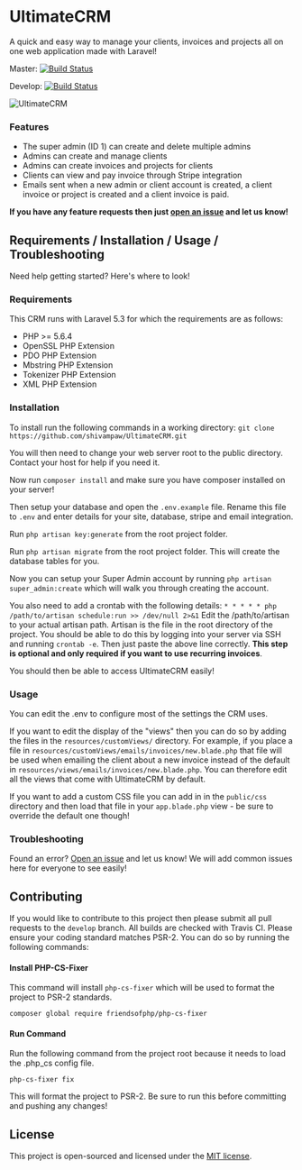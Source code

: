 # UltimateCRM
A quick and easy way to manage your clients, invoices and projects all on one web application made with Laravel!

Master: [![Build Status](https://travis-ci.org/shivampaw/UltimateCRM.svg?branch=master)](https://travis-ci.org/shivampaw/UltimateCRM)

Develop: [![Build Status](https://travis-ci.org/shivampaw/UltimateCRM.svg?branch=develop)](https://travis-ci.org/shivampaw/UltimateCRM)

![UltimateCRM](https://i.imgur.com/UMAIxfa.png)

### Features
* The super admin (ID 1) can create and delete multiple admins
* Admins can create and manage clients
* Admins can create invoices and projects for clients
* Clients can view and pay invoice through Stripe integration
* Emails sent when a new admin or client account is created, a client invoice or project is created and a client invoice is paid.

**If you have any feature requests then just [open an issue](https://github.com/shivampaw/UltimateCRM/issues/new) and let us know!**

## Requirements / Installation / Usage / Troubleshooting
Need help getting started? Here's where to look!
### Requirements
This CRM runs with Laravel 5.3 for which the requirements are as follows:
* PHP >= 5.6.4
* OpenSSL PHP Extension
* PDO PHP Extension
* Mbstring PHP Extension
* Tokenizer PHP Extension
* XML PHP Extension

### Installation
To install run the following commands in a working directory:
`git clone https://github.com/shivampaw/UltimateCRM.git`

You will then need to change your web server root to the public directory. Contact your host for help if you need it.

Now run `composer install` and make sure you have composer installed on your server!

Then setup your database and open the `.env.example` file. Rename this file to `.env` and enter details for your site, database, stripe and email integration.

Run `php artisan key:generate` from the root project folder.

Run `php artisan migrate` from the root project folder. This will create the database tables for you.

Now you can setup your Super Admin account by running `php artisan super_admin:create` which will walk you through creating the account.

You also need to add a crontab with the following details: `* * * * * php /path/to/artisan schedule:run >> /dev/null 2>&1` Edit the /path/to/artisan to your actual artisan path. Artisan is the file in the root directory of the project. You should be able to do this by logging into your server via SSH and running `crontab -e`. Then just paste the above line correctly. **This step is optional and only required if you want to use recurring invoices**.

You should then be able to access UltimateCRM easily!

### Usage
You can edit the .env to configure most of the settings the CRM uses.

If you want to edit the display of the "views" then you can do so by adding the files in the `resources/customViews/` directory.
For example, if you place a file in `resources/customViews/emails/invoices/new.blade.php` that file will be used when emailing the client about a new invoice instead of the default in `resources/views/emails/invoices/new.blade.php`. You can therefore edit all the views that come with UltimateCRM by default.

If you want to add a custom CSS file you can add in in the `public/css` directory and then load that file in your `app.blade.php` view - be sure to override the default one though!

### Troubleshooting
Found an error? [Open an issue](https://github.com/shivampaw/UltimateCRM/issues/new) and let us know! 
We will add common issues here for everyone to see easily!

## Contributing
If you would like to contribute to this project then please submit all pull requests to the `develop` branch.
All builds are checked with Travis CI.
Please ensure your coding standard matches PSR-2. You can do so by running the following commands:

#### Install PHP-CS-Fixer
This command will install `php-cs-fixer` which will be used to format the project to PSR-2 standards.

`composer global require friendsofphp/php-cs-fixer`

#### Run Command
Run the following command from the project root because it needs to load the .php_cs config file.

`php-cs-fixer fix`

This will format the project to PSR-2. Be sure to run this before committing and pushing any changes!

## License
This project is open-sourced and licensed under the [MIT license](http://opensource.org/licenses/MIT).
